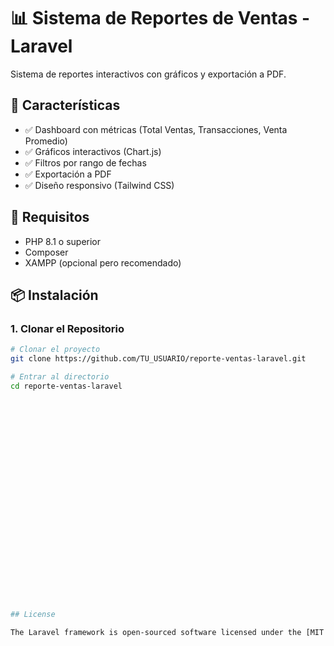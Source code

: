 # 📊 Sistema de Reportes de Ventas - Laravel

Sistema de reportes interactivos con gráficos y exportación a PDF.

## 🎯 Características

- ✅ Dashboard con métricas (Total Ventas, Transacciones, Venta Promedio)
- ✅ Gráficos interactivos (Chart.js)
- ✅ Filtros por rango de fechas
- ✅ Exportación a PDF
- ✅ Diseño responsivo (Tailwind CSS)

## 🔧 Requisitos

- PHP 8.1 o superior
- Composer
- XAMPP (opcional pero recomendado)

## 📦 Instalación

### 1. Clonar el Repositorio
```bash
# Clonar el proyecto
git clone https://github.com/TU_USUARIO/reporte-ventas-laravel.git

# Entrar al directorio
cd reporte-ventas-laravel

























## License

The Laravel framework is open-sourced software licensed under the [MIT license](https://opensource.org/licenses/MIT).

